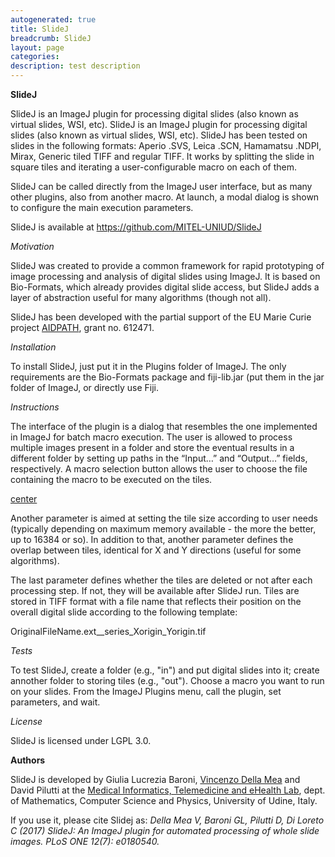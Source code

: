 ```yaml
---
autogenerated: true
title: SlideJ
breadcrumb: SlideJ
layout: page
categories: 
description: test description
---
```


**SlideJ**

SlideJ is an ImageJ plugin for processing digital slides (also known as virtual slides, WSI, etc). SlideJ is an ImageJ plugin for processing digital slides (also known as virtual slides, WSI, etc). SlideJ has been tested on slides in the following formats: Aperio .SVS, Leica .SCN, Hamamatsu .NDPI, Mirax, Generic tiled TIFF and regular TIFF. It works by splitting the slide in square tiles and iterating a user-configurable macro on each of them.

SlideJ can be called directly from the ImageJ user interface, but as many other plugins, also from another macro. At launch, a modal dialog is shown to configure the main execution parameters.

SlideJ is available at https://github.com/MITEL-UNIUD/SlideJ

*Motivation*

SlideJ was created to provide a common framework for rapid prototyping of image processing and analysis of digital slides using ImageJ. It is based on Bio-Formats, which already provides digital slide access, but SlideJ adds a layer of abstraction useful for many algorithms (though not all).

SlideJ has been developed with the partial support of the EU Marie Curie project [AIDPATH](http://aidpath.eu), grant no. 612471.

*Installation*

To install SlideJ, just put it in the Plugins folder of ImageJ. The only requirements are the Bio-Formats package and fiji-lib.jar (put them in the jar folder of ImageJ, or directly use Fiji.

*Instructions*

The interface of the plugin is a dialog that resembles the one implemented in ImageJ for batch macro execution. The user is allowed to process multiple images present in a folder and store the eventual results in a different folder by setting up paths in the “Input…” and “Output…” fields, respectively. A macro selection button allows the user to choose the file containing the macro to be executed on the tiles.

[center](file_SlideJdialog.png )

Another parameter is aimed at setting the tile size according to user needs (typically depending on maximum memory available - the more the better, up to 16384 or so). In addition to that, another parameter defines the overlap between tiles, identical for X and Y directions (useful for some algorithms).

The last parameter defines whether the tiles are deleted or not after each processing step. If not, they will be available after SlideJ run. Tiles are stored in TIFF format with a file name that reflects their position on the overall digital slide according to the following template:

OriginalFileName.ext\_\_series\_Xorigin\_Yorigin.tif

*Tests*

To test SlideJ, create a folder (e.g., "in") and put digital slides into it; create annother folder to storing tiles (e.g., "out"). Choose a macro you want to run on your slides. From the ImageJ Plugins menu, call the plugin, set parameters, and wait.

*License*

SlideJ is licensed under LGPL 3.0.

**Authors**

SlideJ is developed by Giulia Lucrezia Baroni, [Vincenzo Della Mea](http://users.dimi.uniud.it/~vincenzo.dellamea/) and David Pilutti at the [Medical Informatics, Telemedicine and eHealth Lab](http://mitel.dimi.uniud.it/), dept. of Mathematics, Computer Science and Physics, University of Udine, Italy.

If you use it, please cite Slidej as: *Della Mea V, Baroni GL, Pilutti D, Di Loreto C (2017) SlideJ: An ImageJ plugin for automated processing of whole slide images. PLoS ONE 12(7): e0180540.*
